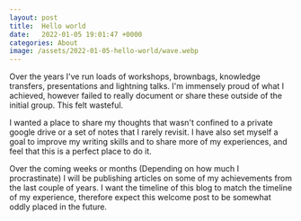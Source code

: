 ```yaml
---
layout: post
title:  Hello world
date:   2022-01-05 19:01:47 +0000
categories: About
image: /assets/2022-01-05-hello-world/wave.webp
---
```


Over the years I've run loads of workshops, brownbags, knowledge transfers, presentations and lightning talks. I'm immensely proud of what I achieved, however failed to really document or share these outside of the initial group. This felt wasteful. 

<!--more-->

I wanted a place to share my thoughts that wasn't confined to a private google drive or a set of notes that I rarely revisit. I have also set myself a goal to improve my writing skills and to share more of my experiences, and feel that this is a perfect place to do it.

Over the coming weeks or months (Depending on how much I procrastinate) I will be publishing articles on some of my achievements from the last couple of years. I want the timeline of this blog to match the timeline of my experience, therefore expect this welcome post to be somewhat oddly placed in the future.
